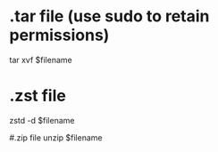# .tar file (use sudo to retain permissions)
tar xvf $filename

# .zst file
zstd -d $filename

#.zip file
unzip $filename